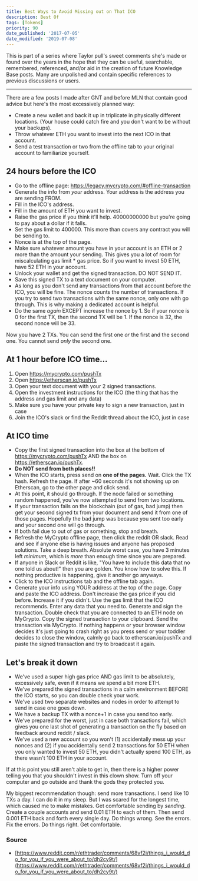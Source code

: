 ```yaml
---
title: Best Ways to Avoid Missing out on That ICO
description: Best Of
tags: [Tokens]
priority: 90
date_published: '2017-07-05'
date_modified: '2019-07-08'
---
```


This is part of a series where Taylor pull's sweet comments she's made or found over the years in the hope that they can be useful, searchable, remembered, referenced, and/or aid in the creation of future Knowledge Base posts. Many are unpolished and contain specific references to previous discussions or users.

---

There are a few posts I made after GNT and before MLN that contain good advice but here's the most excessively planned way:

* Create a new wallet and back it up in triplicate in physically different locations. (Your house could catch fire and you don't want to be without your backups).
* Throw whatever ETH you want to invest into the next ICO in that account.
* Send a test transaction or two from the offline tab to your original account to familiarize yourself.

## 24 hours before the ICO

* Go to the offline page: <https://legacy.mycrypto.com/#offline-transaction>
* Generate the info from *your* address. Your address is the address you are sending FROM.
* Fill in the ICO's address.
* Fill in the amount of ETH you want to invest.
* Raise the gas price if you think it'll help. 40000000000 but you're going to pay about a dollar if it falls.
* Set the gas limit to 400000. This more than covers any contract you will be sending to.
* Nonce is at the top of the page.
* Make sure whatever amount you have in your account is an ETH or 2 more than the amount your sending. This gives you a lot of room for miscalculating gas limit * gas price. So if you want to invest 50 ETH, have 52 ETH in your account.
* Unlock your wallet and get the signed transaction. DO NOT SEND IT.
* Save this signed TX to a text document on your computer.
* As long as you don't send any transactions from that account before the ICO, you will be fine. The nonce counts the number of transactions. If you try to send two transactions with the same nonce, only one with go through. This is why making a dedicated account is helpful.
* Do the same *again* EXCEPT increase the nonce by 1. So if your nonce is 0 for the first TX, then the second TX will be 1. If the nonce is 32, the second nonce will be 33.

Now you have 2 TXs. You can send the first one *or* the first and the second one. You cannot send *only* the second one.

## At 1 hour before ICO time...

1. Open <https://mycrypto.com/pushTx>
2. Open <https://etherscan.io/pushTx>
3. Open your text document with your 2 signed transactions.
4. Open the investment instructions for the ICO (the thing that has the address and gas limit and any data)
5. Make sure you have your private key to sign a new transaction, just in case
6. Join the ICO's slack or find the Reddit thread about the ICO, just in case

## At ICO time

* Copy the first signed transaction into the box at the bottom of <https://mycrypto.com/pushTx> AND the box on <https://etherscan.io/pushTx>.
* **Do NOT send from both places!!**
* When the ICO starts, press send on **one of the pages.** Wait. Click the TX hash. Refresh the page. If after ~60 seconds it's not showing up on Etherscan, go to the other page and click send.
* At this point, it should go through. If the node failed or something random happened, you've now attempted to send from two locations.
* If your transaction fails on the blockchain (out of gas, bad jump) then get your second signed tx from your document and send it from one of those pages. Hopefully the bad jump was because you sent too early and your second one will go through.
* If both fail due to out of gas or something, stop and breath.
* Refresh the MyCrypto offline page, then click the reddit OR slack. Read and see if anyone else is having issues and anyone has proposed solutions. Take a deep breath. Absolute worst case, you have 3 minutes left *minimum*, which is *more* than enough time since you are prepared.
* If anyone in Slack or Reddit is like, "You have to include this data that no one told us about!" then you are golden. You know how to solve this. If nothing productive is happening, give it another go anyways.
* Click to the ICO instructions tab and the offline tab again.
* Generate your info using YOUR address at the top of the page. Copy and paste the ICO address. Don't increase the gas price if you did before. Increase it if you didn't. Use the gas limit that the ICO recommends. Enter any data that you need to. Generate and sign the transaction. Double check that you are connected to an ETH node on MyCrypto. Copy the signed transaction to your clipboard. Send the transaction via MyCrypto. If nothing happens or your browser window decides it's just going to crash right as you press send or your toddler decides to close the window, calmly go back to etherscan.io/pushTx and paste the signed transaction and try to broadcast it again.

## Let's break it down

* We've used a super high gas price AND gas limit to be absolutely, excessively safe, even if it means we spend a bit more ETH.
* We've prepared the signed transactions in a calm environment BEFORE the ICO starts, so you can double check your work.
* We've used two separate websites and nodes in order to attempt to send in case one goes down.
* We have a backup TX with a nonce+1 in case you send too early.
* We've prepared for the worst, just in case both transactions fail, which gives you one last shot of generating a transaction on the fly based on feedback around reddit / slack.
* We've used a new account so you won't (1) accidentally mess up your nonces and (2) if you accidentally send 2 transactions for 50 ETH when you only wanted to invest 50 ETH, you didn't actually spend 100 ETH, as there wasn't 100 ETH in your account.

If at this point you still aren't able to get in, then there is a higher power telling you that you shouldn't invest in this clown show. Turn off your computer and go outside and thank the gods they protected you.

My biggest recommendation though: send more transactions. I send like 10 TXs a day. I can do it in my sleep. But I was scared for the longest time, which caused me to make mistakes. Get comfortable sending by *sending*. Create a couple accounts and send 0.01 ETH to each of them. Then send 0.001 ETH back and forth every single day. Do things wrong. See the errors. Fix the errors. Do things right. Get comfortable.

### Source

* [https://www.reddit.com/r/ethtrader/comments/68vf2i/things_i_would_do_for_you_if_you_were_about_to/dh2cy9t/](https://www.reddit.com/r/ethtrader/comments/68vf2i/things_i_would_do_for_you_if_you_were_about_to/dh2cy9t/)
